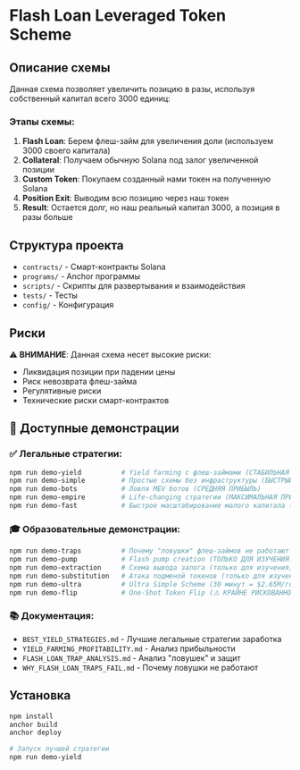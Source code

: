 # Flash Loan Leveraged Token Scheme

## Описание схемы

Данная схема позволяет увеличить позицию в разы, используя собственный капитал всего 3000 единиц:

### Этапы схемы:
1. **Flash Loan**: Берем флеш-займ для увеличения доли (используем 3000 своего капитала)
2. **Collateral**: Получаем обычную Solana под залог увеличенной позиции
3. **Custom Token**: Покупаем созданный нами токен на полученную Solana
4. **Position Exit**: Выводим всю позицию через наш токен
5. **Result**: Остается долг, но наш реальный капитал 3000, а позиция в разы больше

## Структура проекта

- `contracts/` - Смарт-контракты Solana
- `programs/` - Anchor программы
- `scripts/` - Скрипты для развертывания и взаимодействия
- `tests/` - Тесты
- `config/` - Конфигурация

## Риски

⚠️ **ВНИМАНИЕ**: Данная схема несет высокие риски:
- Ликвидация позиции при падении цены
- Риск невозврата флеш-займа
- Регулятивные риски
- Технические риски смарт-контрактов

## 🎯 Доступные демонстрации

### ✅ Легальные стратегии:
```bash
npm run demo-yield          # Yield farming с флеш-займами (СТАБИЛЬНАЯ ПРИБЫЛЬ)
npm run demo-simple         # Простые схемы без инфраструктуры (БЫСТРЫЙ СТАРТ)
npm run demo-bots           # Ловля MEV ботов (СРЕДНЯЯ ПРИБЫЛЬ)
npm run demo-empire         # Life-changing стратегии (МАКСИМАЛЬНАЯ ПРИБЫЛЬ)
npm run demo-fast           # Быстрое масштабирование малого капитала (АГРЕССИВНАЯ)
```

### 🎓 Образовательные демонстрации:
```bash
npm run demo-traps          # Почему "ловушки" флеш-займов не работают
npm run demo-pump           # Flash pump creation (ТОЛЬКО ДЛЯ ИЗУЧЕНИЯ!)
npm run demo-extraction     # Схема вывода залога (только для изучения)
npm run demo-substitution   # Атака подменой токенов (только для изучения)
npm run demo-ultra          # Ultra Simple Scheme (30 минут = $2.65M/год)
npm run demo-flip           # One-Shot Token Flip (⚠️ КРАЙНЕ РИСКОВАННО!)
```

### 📚 Документация:
- `BEST_YIELD_STRATEGIES.md` - Лучшие легальные стратегии заработка
- `YIELD_FARMING_PROFITABILITY.md` - Анализ прибыльности
- `FLASH_LOAN_TRAP_ANALYSIS.md` - Анализ "ловушек" и защит
- `WHY_FLASH_LOAN_TRAPS_FAIL.md` - Почему ловушки не работают

## Установка

```bash
npm install
anchor build
anchor deploy

# Запуск лучшей стратегии
npm run demo-yield
```